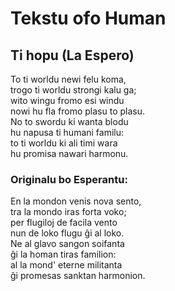 # Tekstu ofo Human
## Ti hopu (La Espero)

To ti worldu newi felu koma,  
trogo ti worldu strongi kalu ga;  
wito wingu fromo esi windu  
nowi hu fla fromo plasu to plasu.  
No to swordu ki wanta blodu  
hu napusa ti humani familu:  
to ti worldu ki ali timi wara  
hu promisa nawari harmonu.  

### Originalu bo Esperantu:

En la mondon venis nova sento,  
tra la mondo iras forta voko;  
per flugiloj de facila vento  
nun de loko flugu ĝi al loko.  
Ne al glavo sangon soifanta  
ĝi la homan tiras familion:  
al la mond' eterne militanta  
ĝi promesas sanktan harmonion.  
